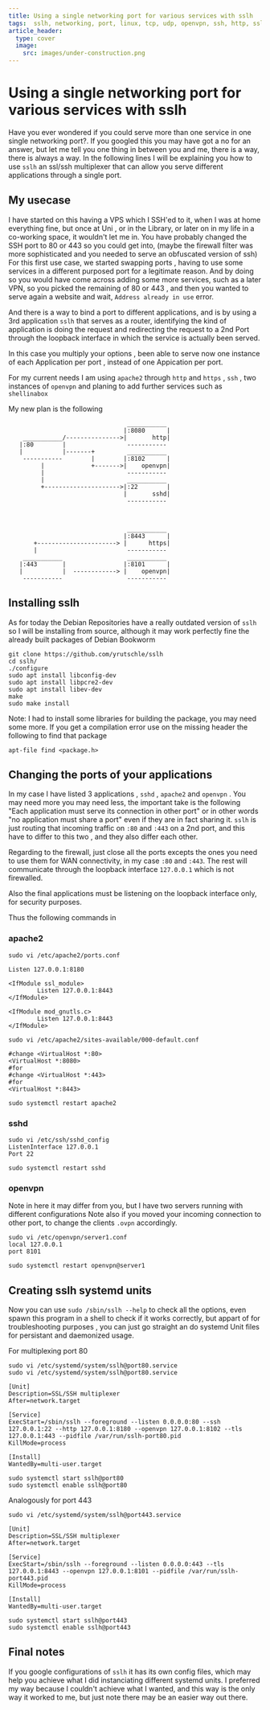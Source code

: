 ```yaml
---
title: Using a single networking port for various services with sslh
tags:  sslh, networking, port, linux, tcp, udp, openvpn, ssh, http, ssl
article_header:
  type: cover
  image:
    src: images/under-construction.png
---
```

# Using a single networking port for various services with sslh

Have you ever wondered if you could serve more than one service in one single networking port?.
If you googled this you may have got a no for an answer, but let me tell you one thing in between you and me, there is a way, there is always a way.
In the following lines I will be explaining you how to use `sslh` an ssl/ssh multiplexer that can allow you serve different applications through a single port.

## My usecase

I have started on this having a VPS which I SSH'ed to it, when I was at home everything fine, but once at Uni , or in the Library, or later on in my life in a co-working space, it wouldn't let me in.
You have probably changed the SSH port to 80 or 443 so you could get into, (maybe the firewall filter was more sophisticated and you needed to serve an obfuscated version of ssh)
For this first use case, we started swapping ports , having to use some services in a different purposed port for a legitimate reason. And by doing so you would have come across adding some more services, such as a later VPN, so you picked the remaining of 80 or 443 , and then you wanted to serve again a website and wait, `Address already in use` error.

And there is a way to bind a port to different applications, and is by using a 3rd application `sslh` that serves as a router, identifying the kind of application is doing the request and redirecting the request to a 2nd Port through the loopback interface in which the service is actually been served.

In this case you multiply your options , been able to serve now one instance of each Application per port , instead of one Appication per port.


For my current needs I am using `apache2` through `http` and `https` , `ssh` , two instances of `openvpn` and planing to add further services such as `shellinabox`

My new plan is the following

```
                                 ___________
                                |:8080      |
    ___________/--------------->|       http|
   |:80        |                 -----------
   |           |-------+         ___________
    -----------        |        |:8102      |
         |             +------->|    openvpn|
         |                       -----------
         |                       ___________
         +--------------------->|:22        |
                                |       sshd|
                                 -----------



                                 ___________
                                |:8443      |
       +----------------------> |      https|
       |                         -----------
    ___________                  ___________
   |:443       |                |:8101      |
   |           |  ------------> |    openvpn|
    -----------                  -----------
```

## Installing sslh

As for today the Debian Repositories have a really outdated version of `sslh` so I will be installing from source, although it may work perfectly fine the already built packages of Debian Bookworm


```
git clone https://github.com/yrutschle/sslh                               
cd sslh/
./configure                                                               
sudo apt install libconfig-dev                                            
sudo apt install libpcre2-dev                                             
sudo apt install libev-dev                                                
make                                                                      
sudo make install                                                         
```
Note: I had to install some libraries for building the package, you may need some more. If you get a compilation error use on the missing header the following to find that package

```
apt-file find <package.h>
```

## Changing the ports of your applications

In my case I have listed 3 applications , `sshd` , `apache2` and `openvpn` . You may need more you may need less, the important take is the following "Each application must serve its connection in other port" or in other words "no application must share a port" even if they are in fact sharing it. `sslh` is just routing that incoming traffic on `:80` and `:443` on a 2nd port, and this have to differ to this two , and they also differ each other.

Regarding to the firewall, just close all the ports excepts the ones you need to use them for WAN connectivity, in my case `:80` and `:443`. The rest will communicate through the loopback interface `127.0.0.1` which is not firewalled.

Also the final applications must be listening on the loopback interface only, for security purposes.

Thus the following commands in

### apache2

```
sudo vi /etc/apache2/ports.conf

Listen 127.0.0.1:8180         
                              
<IfModule ssl_module>         
        Listen 127.0.0.1:8443 
</IfModule>                   
                              
<IfModule mod_gnutls.c>       
        Listen 127.0.0.1:8443 
</IfModule>                   

sudo vi /etc/apache2/sites-available/000-default.conf

#change <VirtualHost *:80>
<VirtualHost *:8080>
#for
#change <VirtualHost *:443>
#for
<VirtualHost *:8443>

sudo systemctl restart apache2
```

### sshd

```
sudo vi /etc/ssh/sshd_config
ListenInterface 127.0.0.1
Port 22

sudo systemctl restart sshd
```

### openvpn

Note in here it may differ from you, but I have two servers running with different configurations
Note also if you moved your incoming connection to other port, to change the clients `.ovpn` accordingly.

```
sudo vi /etc/openvpn/server1.conf
local 127.0.0.1
port 8101

sudo systemctl restart openvpn@server1
```


## Creating sslh systemd units

Now you can use `sudo /sbin/sslh --help` to check all the options, even spawn this program in a shell to check if it works correctly, but appart of for troubleshooting purposes , you can just go straight an do systemd Unit files for persistant and daemonized usage.

For multiplexing port 80
```
sudo vi /etc/systemd/system/sslh@port80.service
sudo vi /etc/systemd/system/sslh@port80.service

[Unit]
Description=SSL/SSH multiplexer
After=network.target

[Service]
ExecStart=/sbin/sslh --foreground --listen 0.0.0.0:80 --ssh 127.0.0.1:22 --http 127.0.0.1:8180 --openvpn 127.0.0.1:8102 --tls 127.0.0.1:443 --pidfile /var/run/sslh-port80.pid
KillMode=process

[Install]
WantedBy=multi-user.target

sudo systemctl start sslh@port80
sudo systemctl enable sslh@port80
```

Analogously for port 443

```
sudo vi /etc/systemd/system/sslh@port443.service

[Unit]
Description=SSL/SSH multiplexer
After=network.target

[Service]
ExecStart=/sbin/sslh --foreground --listen 0.0.0.0:443 --tls 127.0.0.1:8443 --openvpn 127.0.0.1:8101 --pidfile /var/run/sslh-port443.pid
KillMode=process

[Install]
WantedBy=multi-user.target

sudo systemctl start sslh@port443
sudo systemctl enable sslh@port443
```

## Final notes

If you google configurations of `sslh` it has its own config files, which may help you achieve what I did instanciating different systemd units. I preferred my way because I couldn't achieve what I wanted, and this way is the only way it worked to me, but just note there may be an easier way out there.







```
